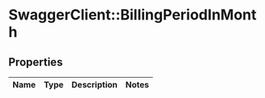 # SwaggerClient::BillingPeriodInMonth

## Properties
Name | Type | Description | Notes
------------ | ------------- | ------------- | -------------


